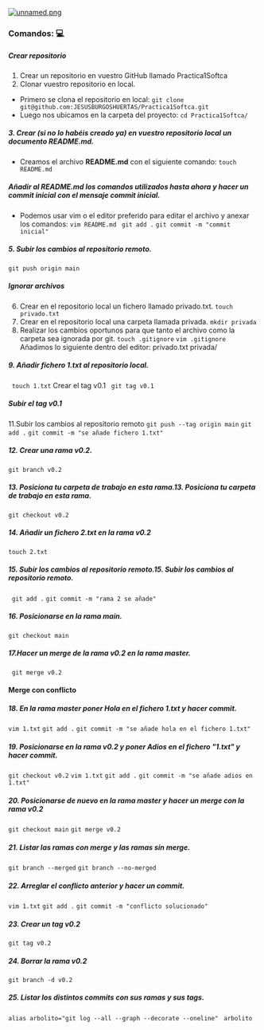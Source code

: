 [![unnamed.png](https://i.postimg.cc/G9wMSWMs/unnamed.png)](https://postimg.cc/Cn7HRQpF)

### Comandos: 💻
##### Crear repositorio

1. Crear un repositorio en vuestro GitHub llamado Practica1Softca
2. Clonar vuestro repositorio en local.

- Primero se clona el repositorio en local:
`git clone git@github.com:JESUSBURGOSHUERTAS/Practica1Softca.git`
- Luego nos ubicamos en la carpeta del proyecto:
`cd Practica1Softca/`
##### 3. Crear (si no lo habéis creado ya) en vuestro repositorio local  un documento README.md.

- Creamos el archivo **README.md** con el siguiente comando:
`touch README.md`
##### Añadir al README.md los comandos utilizados hasta ahora y hacer un commit inicial con el mensaje commit inicial.

- Podemos usar vim o el editor preferido para editar el archivo y anexar los comandos:
`vim README.md`
` git add .`
`git commit -m "commit inicial"`
##### 5. Subir los cambios al repositorio remoto.
`git push origin main`
##### Ignorar archivos
6. Crear en el repositorio local un fichero llamado privado.txt.
`touch privado.txt`
7. Crear en el repositorio local una carpeta llamada privada.
`mkdir privada`
8. Realizar los cambios oportunos para que tanto el archivo como la carpeta sea ignorada por git.
`touch .gitignore`
`vim .gitignore`
Añadimos lo siguiente dentro del editor:
privado.txt
privada/
##### 9. Añadir fichero 1.txt al repositorio local.
` touch 1.txt`
Crear el tag v0.1
` git tag v0.1`

##### Subir el tag v0.1
11.Subir los cambios al repositorio remoto
`git push --tag origin main`
`git add .`
`git commit -m "se añade fichero 1.txt"`
##### 12. Crear una rama v0.2.
`git branch v0.2`
##### 13. Posiciona tu carpeta de trabajo en esta rama.13. Posiciona tu carpeta de trabajo en esta rama.
`git checkout v0.2`
##### 14. Añadir un fichero 2.txt en la rama v0.2
`touch 2.txt`
##### 15. Subir los cambios al repositorio remoto.15. Subir los cambios al repositorio remoto.
` git add .`
`git commit -m "rama 2 se añade"`
##### 16. Posicionarse en la rama main.
 `git checkout main`
##### 17.Hacer un merge de la rama v0.2 en la rama master.
` git merge v0.2`
#### Merge con conflicto
##### 18. En la rama master poner Hola en el fichero 1.txt y hacer commit.
`vim 1.txt`
`git add .`
`git commit -m "se añade hola en el fichero 1.txt"`
##### 19. Posicionarse en la rama v0.2 y poner Adios en el fichero "1.txt" y hacer commit.
`git checkout v0.2`
`vim 1.txt`
`git add .`
`git commit -m "se añade adios en 1.txt"`
##### 20. Posicionarse de nuevo en la rama master y hacer un merge con la rama v0.2
`git checkout main`
`git merge v0.2`
##### 21. Listar las ramas con merge y las ramas sin merge.
`git branch --merged`
`git branch --no-merged`
##### 22. Arreglar el conflicto anterior y hacer un commit.
`vim 1.txt`
`git add .`
`git commit -m "conflicto solucionado"`
##### 23. Crear un tag v0.2
`git tag v0.2`
##### 24. Borrar la rama v0.2
`git branch -d v0.2`
##### 25. Listar los distintos commits con sus ramas y sus tags.
 `alias arbolito="git log --all --graph --decorate --oneline"`
` arbolito`

